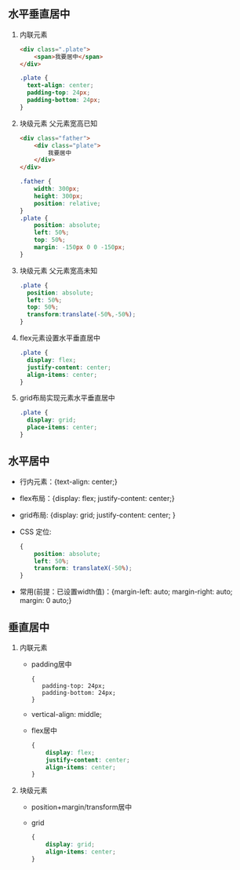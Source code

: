 ## 水平垂直居中

1. 内联元素

   ```html
   <div class=".plate">
       <span>我要居中</span>
   </div>
   ```

   ```css
   .plate {
     text-align: center;
     padding-top: 24px;
     padding-bottom: 24px;
   }
   ```

2. 块级元素 父元素宽高已知

   ```html
   <div class="father">
       <div class="plate">
           我要居中
       </div>
   </div>
   ```

   ```css
   .father {
       width: 300px;
       height: 300px;
       position: relative;
   }
   .plate {
       position: absolute;
       left: 50%;
       top: 50%;
       margin: -150px 0 0 -150px;
   }
   ```

3. 块级元素 父元素宽高未知

   ```css
   .plate {
     position: absolute;
     left: 50%;
     top: 50%;
     transform:translate(-50%,-50%);
   }
   ```

4. flex元素设置水平垂直居中

   ```css
   .plate {
     display: flex;
     justify-content: center;
     align-items: center;
   }
   ```

5. grid布局实现元素水平垂直居中

   ```css
   .plate {
     display: grid;
     place-items: center;
   }
   ```

## 水平居中

* 行内元素：{text-align: center;}

* flex布局：{display: flex; justify-content: center;}

* grid布局: {display: grid;  justify-content: center; }

* CSS 定位:

  ```CSS
  {
      position: absolute;
      left: 50%;
      transform: translateX(-50%);
  }
  ```

* 常用(前提：已设置width值)：{margin-left: auto; margin-right: auto; margin: 0 auto;}

## 垂直居中

1. 内联元素

   * padding居中

     ```
     {
      	padding-top: 24px;
       	padding-bottom: 24px;
     }
     ```

   * vertical-align: middle;

   * flex居中

     ```css
     {
         display: flex;
         justify-content: center;
         align-items: center;
     }
     ```

2. 块级元素

   * position+margin/transform居中

   * grid

     ```css
     {
         display: grid;
         align-items: center;
     }
     ```

     